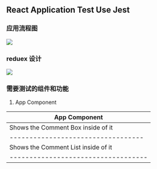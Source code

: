 ## React Application Test Use Jest

### 应用流程图

![](/assets/app-structure.png)

### reduex 设计

![](/assets/redux-design.png)

### 需要测试的组件和功能

1.  App Component

| App Component                       |
| ----------------------------------- |
| Shows the Comment Box inside of it  |
| ----------------------------------  |
| Shows the Comment List inside of it |
| ----------------------------------- |
